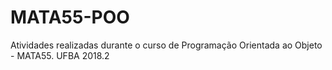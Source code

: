 # MATA55-POO

Atividades realizadas durante o curso de Programação Orientada ao Objeto - MATA55. UFBA 2018.2

